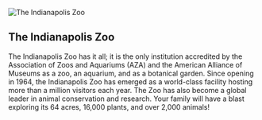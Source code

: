 ![The Indianapolis Zoo](/img/family-zoo.png)

## The Indianapolis Zoo

The Indianapolis Zoo has it all; it is the only institution accredited by the
Association of Zoos and Aquariums (AZA) and the American Alliance of Museums as
a zoo, an aquarium, and as a botanical garden.  Since opening in 1964, the
Indianapolis Zoo has emerged as a world-class facility hosting more than a
million visitors each year. The Zoo has also become a global leader in animal
conservation and research.  Your family will have a blast exploring its 64
acres, 16,000 plants, and over 2,000 animals!

